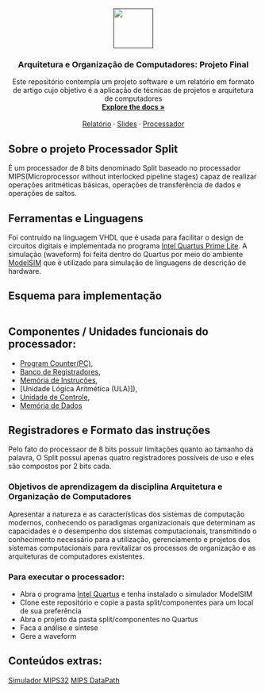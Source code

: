<!-- PROJECT LOGO -->
<br />
<p align="center">
  <a href="">
    <img src="https://user-images.githubusercontent.com/49700354/114078715-a61b2f00-987f-11eb-8eef-6fd7cfc17d33.png" alt="" width="80" height="80">
  </a>

  <h3 align="center">Arquitetura e Organização de Computadores: Projeto Final</h3>
  
  <p align="center">
    Este repositório contempla um projeto software e um relatório em formato de artigo cujo objetivo é a aplicação de técnicas de projetos e arquitetura de computadores
    <br />
    <a href=""><strong>Explore the docs »</strong></a>
    <br />
    <br />
    <a href="">Relatório</a>
    ·
    <a href="">Slides</a>
    ·
    <a href="">Processador</a>
  </p>
</p>

<!-- ABOUT THE PROJECT -->
## Sobre o projeto Processador Split
É um processador de 8 bits denominado Split baseado no processador MIPS(Microprocessor without interlocked pipeline stages) capaz de realizar operações aritméticas básicas, operações de transferência de dados e operações de saltos.

## Ferramentas e Linguagens
Foi contruído na linguagem VHDL que é usada para facilitar o design de circuitos digitais e implementada no programa [Intel Quartus Prime Lite](https://fpgasoftware.intel.com/?edition=lite). A simulação (waveform) foi feita dentro do Quartus por meio do ambiente [ModelSIM](https://www.intel.com.br/content/www/br/pt/software/programmable/quartus-prime/model-sim.html) que é utilizado para simulação de linguagens de descrição de hardware.


## Esquema para implementação
<p align="center">
  <a href="">
    <img src=>
  </a>

  ## Componentes / Unidades funcionais do processador:
 * [Program Counter(PC)](), 
 * [Banco de Registradores](), 
 * [Memória de Instruções](), 
 * [Unidade Lógica Aritmética (ULA)]), 
 * [Unidade de Controle](),
 * [Memória de Dados]()  


  ## Registradores e Formato das instruções 
 Pelo fato do processaor de 8 bits possuir limitações quanto ao tamanho da palavra, O Split possui apenas quatro registradores possíveis de uso e eles são compostos por 2 bits cada. 

### Objetivos de aprendizagem da disciplina Arquitetura e Organização de Computadores
Apresentar a natureza e as características dos sistemas de computação modernos, conhecendo os paradigmas organizacionais que determinam as capacidades e o desempenho dos sistemas computacionais, transmitindo o conhecimento necessário para a utilização, gerenciamento e projetos dos sistemas computacionais para revitalizar os processos de organização e as arquiteturas de computadores existentes.

### Para executar o processador:
* Abra o programa [Intel Quartus]() e tenha instalado o simulador ModelSIM
* Clone este repositório e copie a pasta split/componentes para um local de sua preferência
* Abra o projeto da pasta split/componentes no Quartus
* Faca a análise e síntese
* Gere a waveform
  
## Conteúdos extras:
[Simulador MIPS32]()
[MIPS DataPath]()

